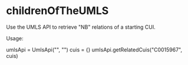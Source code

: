 # childrenOfTheUMLS

Use the UMLS API to retrieve "NB" relations of a starting CUI.

Usage:

umlsApi = UmlsApi("<username>", "<password>")
cuis = {}
umlsApi.getRelatedCuis("C0015967", cuis)

